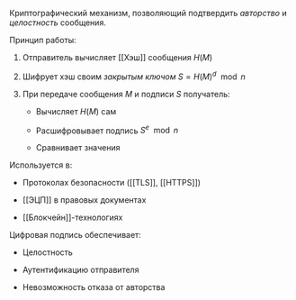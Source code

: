 Криптографический механизм, позволяющий подтвердить *авторство* и *целостность* сообщения.

Принцип работы:

1. Отправитель вычисляет [[Хэш]] сообщения $H(M)$
    
2. Шифрует хэш своим *закрытым ключом* $S = H(M)^d \mod n$

3. При передаче сообщения $M$ и подписи $S$ получатель:
    
    - Вычисляет $H(M)$ сам
        
    - Расшифровывает подпись $S^e \mod n$
        
    - Сравнивает значения
        

Используется в:

- Протоколах безопасности ([[TLS]], [[HTTPS]])
    
- [[ЭЦП]] в правовых документах
    
- [[Блокчейн]]-технологиях
    

Цифровая подпись обеспечивает:

- Целостность
    
- Аутентификацию отправителя
    
- Невозможность отказа от авторства